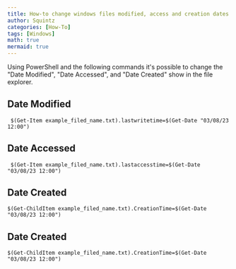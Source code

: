 ```yaml
---
title: How-to change windows files modified, access and creation dates with Powershell
author: Squintz
categories: [How-To]
tags: [Windows]
math: true
mermaid: true
---
```


Using PowerShell and the following commands it's possible to change the "Date Modified", "Date Accessed", and "Date Created" show in the file explorer.

## Date Modified
```
 $(Get-Item example_filed_name.txt).lastwritetime=$(Get-Date "03/08/23 12:00")
```

## Date Accessed
```
 $(Get-Item example_filed_name.txt).lastaccesstime=$(Get-Date "03/08/23 12:00")
```

## Date Created
```
$(Get-ChildItem example_filed_name.txt).CreationTime=$(Get-Date "03/08/23 12:00")
```

## Date Created
```
$(Get-ChildItem example_filed_name.txt).CreationTime=$(Get-Date "03/08/23 12:00")
```
